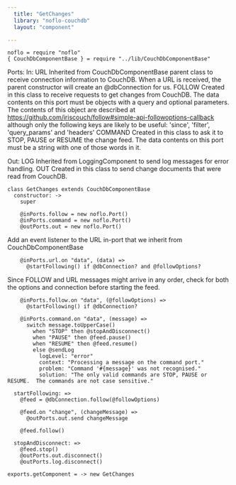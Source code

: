 ```yaml
---
  title: "GetChanges"
  library: "noflo-couchdb"
  layout: "component"

---
```


    
    noflo = require "noflo"
    { CouchDbComponentBase } = require "../lib/CouchDbComponentBase"
    

Ports:
  In:   URL     Inherited from CouchDbComponentBase parent class to receive connection information to CouchDB.
                When a URL is received, the parent constructor will create an @dbConnection for us.
        FOLLOW  Created in this class to receive requests to get changes from CouchDB.  The data contents on this
                port must be objects with a query and optional parameters.  The contents of this object are described
                at https://github.com/iriscouch/follow#simple-api-followoptions-callback although only the following
                keys are likely to be useful: 'since', 'filter', 'query_params' and 'headers'
        COMMAND Created in this class to ask it to STOP, PAUSE or RESUME the change feed.  The data contents on this
                port must be a string with one of those words in it.

  Out:  LOG Inherited from LoggingComponent to send log messages for error handling.
        OUT Created in this class to send change documents that were read from CouchDB.


    class GetChanges extends CouchDbComponentBase
      constructor: ->
        super
    
        @inPorts.follow = new noflo.Port()
        @inPorts.command = new noflo.Port()
        @outPorts.out = new noflo.Port()
    

Add an event listener to the URL in-port that we inherit from CouchDbComponentBase

        @inPorts.url.on "data", (data) =>
          @startFollowing() if @dbConnection? and @followOptions?
    

Since FOLLOW and URL messages might arrive in any order, check for both the options and connection before starting the feed.

        @inPorts.follow.on "data", (@followOptions) =>
          @startFollowing() if @dbConnection?
    
        @inPorts.command.on "data", (message) =>
          switch message.toUpperCase()
            when "STOP" then @stopAndDisconnect()
            when "PAUSE" then @feed.pause()
            when "RESUME" then @feed.resume()
            else @sendLog
              logLevel: "error"
              context: "Processing a message on the command port."
              problem: "Command '#{message}' was not recognised."
              solution: "The only valid commands are STOP, PAUSE or RESUME.  The commands are not case sensitive."
    
      startFollowing: =>
        @feed = @dbConnection.follow(@followOptions)
    
        @feed.on "change", (changeMessage) =>
          @outPorts.out.send changeMessage
    
        @feed.follow()
    
      stopAndDisconnect: =>
        @feed.stop()
        @outPorts.out.disconnect()
        @outPorts.log.disconnect()
    
    exports.getComponent = -> new GetChanges
    
